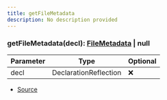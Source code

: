 ```yaml
---
title: getFileMetadata
description: No description provided
---
```



### getFileMetadata(decl): [FileMetadata](/docs/markdown/types/FileMetadata.md) | null

| Parameter | Type | Optional |
| ----------- | ----------- | ----------- |
| decl | DeclarationReflection | ❌ |


- [Source](https://github.com/neplextech/micro-docgen/blob/38358ca74767eba2bb03bd633518726d6b884070/src/utils/helpers.ts#L10)
